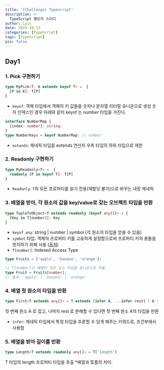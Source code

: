 ```yaml
---
title: '[Challenge] Typescript'
description: >-
  TypeScript 챌린지 스터디
author: Lois
date: 2025-10-12
categories: [TypeScript]
tags: [TypeScript]
pin: false
---
```


## Day1
### 1. Pick 구현하기
```ts
type MyPick<T, K extends keyof T> =  {
  [P in K]: T[P]
}
```

- `keyof`: 객체 타입에서 객체의 키 값들을 숫자나 문자열 리터럴 유니온으로 생성 
숫자 인덱스인 경우 아래와 같이 keyof 는 number 타입을 가진다.

```ts
interface NumberMap {
  [index: number]: string;
}
type NumberKeys = keyof NumberMap; // number
```

- `extends`: 제네릭 타입을 extends 연산자 우측 타입의 하위 타입으로 제한


### 2. Readonly 구현하기
```ts
type MyReadonly<T> =  {
  readonly [P in keyof T]: T[P]
}
```
- `Readonly`: `T`의 모든 프로퍼티를 읽기 전용(재할당 불가)으로 바꾸는 내장 제네릭

### 3. 배열을 받아, 각 원소의 값을 key/value로 갖는 오브젝트 타입을 반환
```ts
type TupleToObject<T extends readonly (keyof any)[]> = {
  [Key in T[number]]: Key
}
```
- `keyof any`: string | number | symbol (각 원소의 타입을 얻을 수 있음)
- `symbol` 타입: 객체의 프로퍼티 키를 고유하게 설정함으로써 프로퍼티 키의 충돌을 방지하기 위해 사용 ([출처](https://inpa.tistory.com/entry/JS-📚-자료형-Symbol-🚩-정리))
- `T[number]`: Indexed Access Type
```ts
type Fruits = ['apple', 'banana', 'orange'];

// T[number]는 배열의 모든 요소 타입을 유니온으로 추출
type Fruit = Fruits[number];
// 결과: 'apple' | 'banana' | 'orange'
```

### 4. 배열 첫 원소의 타입을 반환
```ts
type First<T extends any[]> = T extends [infer A, ...infer rest] ? A : never

```
첫 번째 원소 A 로 잡고, 나머지 rest 로 분해할 수 있다면 첫 번째 원소 A의 타입을 반환
- `infer`: 제네릭 타입에서 특정 타입을 추론할 수 있게 해주는 키워드로, 조건부에서 사용함

### 5. 배열을 받아 길이를 반환
```ts
type Length<T extends readonly any[]> = T['length']
```
T 타입의 length 프로퍼티 타입을 추출
*배열과 튜플의 차이: 
